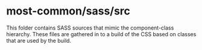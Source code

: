 # most-common/sass/src

This folder contains SASS sources that mimic the component-class hierarchy. These files
are gathered in to a build of the CSS based on classes that are used by the build.
